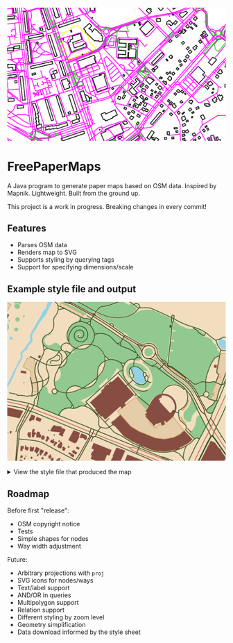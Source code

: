 ![A map with roads drawn in pink, buildings in black, grass in green, and school grounds in yellow.](example.png)

# FreePaperMaps

A Java program to generate paper maps based on OSM data. Inspired by
Mapnik. Lightweight. Built from the ground up.

This project is a work in progress. Breaking changes in every commit!

## Features

- Parses OSM data
- Renders map to SVG
- Supports styling by querying tags
- Support for specifying dimensions/scale

## Example style file and output

![A map with brown and pastel tones showing features such as buildings, water, roads, and paths.](style.png)

<details>
<summary>View the style file that produced the map</summary>

```xml
<?xml version="1.0" encoding="UTF-8"?>
<style>
    <setting k="background-color" v="#f2debf"/>

    <selectors>
        <way id="building">
            <tag k="building" v=""/>
        </way>
        <way id="grass">
            <tag k="landuse" v="grass"/>
        </way>
        <way id="water">
            <tag k="natural" v="water"/>
        </way>
        <way id="living_street">
            <tag k="highway" v="living_street"/>
        </way>
        <way id="tertiary">
            <tag k="highway" v="tertiary"/>
        </way>
        <way id="secondary">
            <tag k="highway" v="secondary"/>
        </way>
        <way id="primary">
            <tag k="highway" v="primary"/>
        </way>
        <way id="path">
            <tag k="highway" v="path"/>
        </way>
        <way id="footway">
            <tag k="highway" v="footway"/>
        </way>
        <way id="cycleway">
            <tag k="highway" v="cycleway"/>
        </way>
        <way id="parking">
            <tag k="amenity" v="parking"/>
        </way>
    </selectors>

    <layers>
        <polyline ref="grass" fill="#91c991"/>
        <polyline ref="water" fill="#92d2e8"/>
        <polyline ref="parking" fill="#e5cda9" stroke="#d1aa70"/>
        <polyline ref="building" fill="#874d42"/>
        <polyline ref="living_street" stroke="#4c2c13"/>
        <polyline ref="tertiary" stroke="#4c2c13"/>
        <polyline ref="secondary" stroke="#4c2c13"/>
        <polyline ref="primary" stroke="#cc635f"/>
        <polyline ref="footway" stroke="#324f21"/>
        <polyline ref="path" stroke="#324f21"/>
        <polyline ref="cycleway" stroke="#324f21"/>
    </layers>
</style>
```

</details>

## Roadmap

Before first "release":

- OSM copyright notice
- Tests
- Simple shapes for nodes
- Way width adjustment

Future:

- Arbitrary projections with `proj`
- SVG icons for nodes/ways
- Text/label support
- AND/OR in queries
- Multipolygon support
- Relation support
- Different styling by zoom level
- Geometry simplification
- Data download informed by the style sheet

